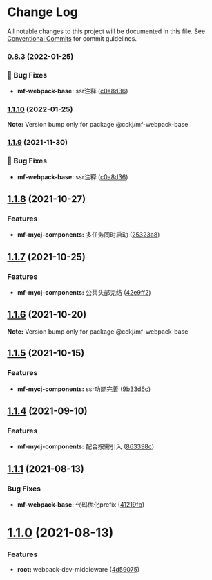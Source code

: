 # Change Log

All notable changes to this project will be documented in this file.
See [Conventional Commits](https://conventionalcommits.org) for commit guidelines.

### [0.8.3](http://192.168.5.143/cjfe-arch/mf-components/compare/v0.0.0...v0.8.3) (2022-01-25)


### :bug: Bug Fixes

* **mf-webpack-base:** ssr注释 ([c0a8d36](http://192.168.5.143/cjfe-arch/mf-components/commit/c0a8d36c1310700b6c52cf75b3b4e6b4d0506b7a))



### [1.1.10](http://192.168.5.143/cjfe-arch/mf-components/compare/@cckj/mf-webpack-base@1.1.9...@cckj/mf-webpack-base@1.1.10) (2022-01-25)

**Note:** Version bump only for package @cckj/mf-webpack-base





### [1.1.9](https://192.168.5.143:1122/cjfe-arch/mf-components/compare/@cckj/mf-webpack-base@1.1.8...@cckj/mf-webpack-base@1.1.9) (2021-11-30)


### :bug: Bug Fixes

* **mf-webpack-base:** ssr注释 ([c0a8d36](https://192.168.5.143:1122/cjfe-arch/mf-components/commit/c0a8d36c1310700b6c52cf75b3b4e6b4d0506b7a))



## [1.1.8](https://192.168.5.143:1122/module-federation/mf-components/compare/@cckj/mf-webpack-base@1.1.7...@cckj/mf-webpack-base@1.1.8) (2021-10-27)


### Features

* **mf-mycj-components:** 多任务同时启动 ([25323a8](https://192.168.5.143:1122/module-federation/mf-components/commits/25323a81fe0052e3d969585869663de36ecc6224))





## [1.1.7](https://192.168.5.143:1122/module-federation/mf-components/compare/@cckj/mf-webpack-base@1.1.6...@cckj/mf-webpack-base@1.1.7) (2021-10-25)


### Features

* **mf-mycj-components:** 公共头部完结 ([42e9ff2](https://192.168.5.143:1122/module-federation/mf-components/commits/42e9ff208913201cdb4a7ee3e19acb9bc757b568))





## [1.1.6](https://192.168.5.143:1122/module-federation/mf-components/compare/@cckj/mf-webpack-base@1.1.5...@cckj/mf-webpack-base@1.1.6) (2021-10-20)

**Note:** Version bump only for package @cckj/mf-webpack-base





## [1.1.5](https://192.168.5.143:1122/module-federation/mf-components/compare/@cckj/mf-webpack-base@1.1.4...@cckj/mf-webpack-base@1.1.5) (2021-10-15)


### Features

* **mf-mycj-components:** ssr功能完善 ([9b33d6c](https://192.168.5.143:1122/module-federation/mf-components/commits/9b33d6cc6096932b055f898ae2247d7ca6dedad8))





## [1.1.4](https://192.168.5.143:1122/module-federation/mf-components/compare/@cckj/mf-webpack-base@1.1.3...@cckj/mf-webpack-base@1.1.4) (2021-09-10)


### Features

* **mf-mycj-components:** 配合按需引入 ([863398c](https://192.168.5.143:1122/module-federation/mf-components/commits/863398c09ff6e78a7623ce809cb05fadeac93bcf))





## [1.1.1](https://192.168.5.143:1122/module-federation/mf-components/compare/@cckj/mf-webpack-base@1.1.0...@cckj/mf-webpack-base@1.1.1) (2021-08-13)


### Bug Fixes

* **mf-webpack-base:** 代码优化prefix ([41219fb](https://192.168.5.143:1122/module-federation/mf-components/commits/41219fb89ca42d47ea0bfb0268bfd622af102685))





# [1.1.0](https://192.168.5.143:1122/module-federation/mf-components/compare/@cckj/mf-webpack-base@1.0.10...@cckj/mf-webpack-base@1.1.0) (2021-08-13)


### Features

* **root:** webpack-dev-middleware ([4d59075](https://192.168.5.143:1122/module-federation/mf-components/commits/4d590752433d92df2c67e7442589de78f824bd7c))
